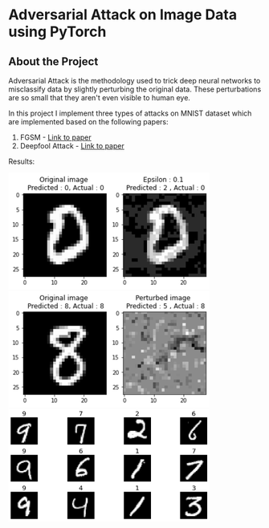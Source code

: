 # Adversarial Attack on Image Data using PyTorch

## About the Project

Adversarial Attack is the methodology used to trick deep neural networks to misclassify data by slightly perturbing the original data. These perturbations are so small that they aren't even visible to human eye.

In this project I implement three types of attacks on MNIST dataset which are implemented based on the following papers:

1. FGSM - [Link to paper](https://arxiv.org/abs/1412.6572)
2. Deepfool Attack - [Link to paper](https://arxiv.org/abs/1511.04599)

Results:

  <img src="images/fgsm_example.png" alt="Cat" width="400" />
  <img src="images/lbfgs_example.png" alt="Cat Result" width="400" />
  <img src="images/mnist example.png" alt="Cat Result2" width="400" />

